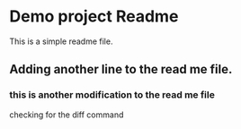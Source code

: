 # Demo project Readme

This is a simple readme file.

## Adding another line to the read me file.

### this is another modification to the read me file

checking for the diff command